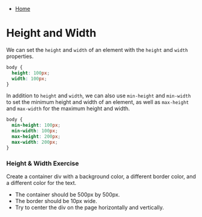 - [Home](../README.md)
# Height and Width
We can set the `height` and `width` of an element with the `height` and `width` properties.  
```css
body {
  height: 100px;
  width: 100px;
}
```  

In addition to `height` and `width`, we can also use `min-height` and `min-width` to set the minimum height and width of an element, as well as `max-height` and `max-width` for the maximum height and width.  

```css
body {
  min-height: 100px;
  min-width: 100px;
  max-height: 200px;
  max-width: 200px;
}
```

### Height & Width Exercise
Create a container div with a background color, a different border color, and a different color for the text.  
  - The container should be 500px by 500px.  
  - The border should be 10px wide.  
  - Try to center the div on the page horizontally and vertically.  